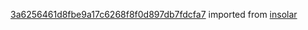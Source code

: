 [3a6256461d8fbe9a17c6268f8f0d897db7fdcfa7](https://github.com/insolar/insolar/commit/3a6256461d8fbe9a17c6268f8f0d897db7fdcfa7) imported from [insolar](https://github.com/insolar/insolar)
